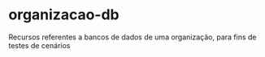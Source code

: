 # organizacao-db
Recursos referentes a bancos de dados de uma organização, para fins de testes de cenários
